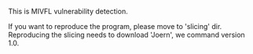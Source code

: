 This is MIVFL vulnerability detection.

If you want to reproduce the program, please move to 'slicing' dir.
Reproducing the slicing needs to download 'Joern', we command version 1.0.
